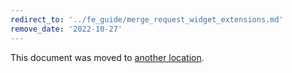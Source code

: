 ```yaml
---
redirect_to: '../fe_guide/merge_request_widget_extensions.md'
remove_date: '2022-10-27'
---
```


This document was moved to [another location](../fe_guide/merge_request_widget_extensions.md).

<!-- This redirect file can be deleted after <2022-10-27>. -->
<!-- Redirects that point to other docs in the same project expire in three months. -->
<!-- Redirects that point to docs in a different project or site (for example, link is not relative and starts with `https:`) expire in one year. -->
<!-- Before deletion, see: https://docs.gitlab.com/ee/development/documentation/redirects.html -->
